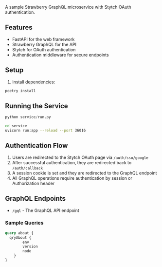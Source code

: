 A sample Strawberry GraphQL microservice with Stytch OAuth authentication.

## Features

- FastAPI for the web framework
- Strawberry GraphQL for the API
- Stytch for OAuth authentication
- Authentication middleware for secure endpoints

## Setup

1. Install dependencies:

```bash
poetry install
```

## Running the Service
```python
python service/run.py
```

```bash
cd service
uvicorn run:app --reload --port 36016
```

## Authentication Flow

1. Users are redirected to the Stytch OAuth page via `/auth/sso/google`
2. After successful authentication, they are redirected back to `/auth/callback`
3. A session cookie is set and they are redirected to the GraphQL endpoint
4. All GraphQL operations require authentication by session or Authorization header

## GraphQL Endpoints
- `/gql` - The GraphQL API endpoint

### Sample Queries

```graphql
query about {
  qryAbout {
		env
		version
		node
	}
}
```
